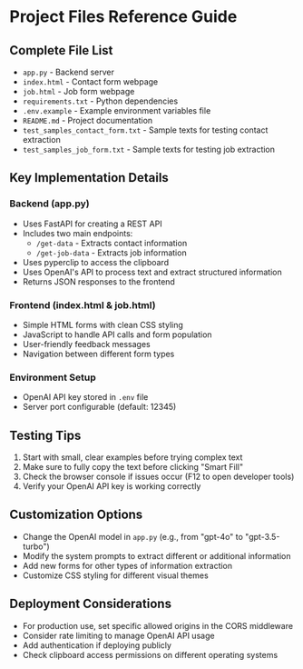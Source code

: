 # Project Files Reference Guide

## Complete File List
- `app.py` - Backend server
- `index.html` - Contact form webpage
- `job.html` - Job form webpage
- `requirements.txt` - Python dependencies
- `.env.example` - Example environment variables file
- `README.md` - Project documentation
- `test_samples_contact_form.txt` - Sample texts for testing contact extraction
- `test_samples_job_form.txt` - Sample texts for testing job extraction

## Key Implementation Details

### Backend (app.py)
- Uses FastAPI for creating a REST API
- Includes two main endpoints:
  - `/get-data` - Extracts contact information
  - `/get-job-data` - Extracts job information
- Uses pyperclip to access the clipboard
- Uses OpenAI's API to process text and extract structured information
- Returns JSON responses to the frontend

### Frontend (index.html & job.html)
- Simple HTML forms with clean CSS styling
- JavaScript to handle API calls and form population
- User-friendly feedback messages
- Navigation between different form types

### Environment Setup
- OpenAI API key stored in `.env` file
- Server port configurable (default: 12345)

## Testing Tips
1. Start with small, clear examples before trying complex text
2. Make sure to fully copy the text before clicking "Smart Fill"
3. Check the browser console if issues occur (F12 to open developer tools)
4. Verify your OpenAI API key is working correctly

## Customization Options
- Change the OpenAI model in `app.py` (e.g., from "gpt-4o" to "gpt-3.5-turbo")
- Modify the system prompts to extract different or additional information
- Add new forms for other types of information extraction
- Customize CSS styling for different visual themes

## Deployment Considerations
- For production use, set specific allowed origins in the CORS middleware
- Consider rate limiting to manage OpenAI API usage
- Add authentication if deploying publicly
- Check clipboard access permissions on different operating systems